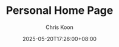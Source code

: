 ---
weight: 1
title: "Personal Home Page"
date: 2025-05-20T17:26:00+08:00
lastmod: 2025-05-20T17:26:00+08:00
draft: false
author: "Chris Koon"
authorLink: "https://ChrisKoonCK.com"
description: "My personal Home Page that you are visiting, created with Hugo and LoveIt Theme."
images: []
resources:
- name: "featured-image"
  src: "featured-image.jpg"

tags: ["Hugo", "LoveIt"]
categories: ["project"]

lightgallery: true

toc:
  auto: false
---